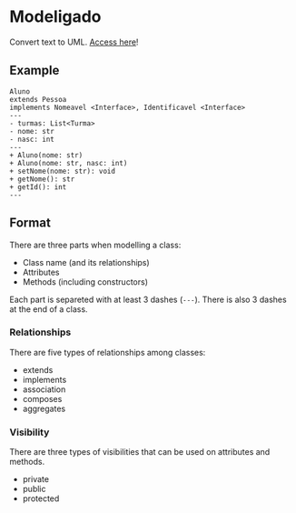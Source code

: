 # Modeligado

Convert text to UML. [Access here](https://matheusgr.github.io/modeligado/edit.html)!

## Example

```
Aluno
extends Pessoa
implements Nomeavel <Interface>, Identificavel <Interface>
---
- turmas: List<Turma>
- nome: str
- nasc: int
---
+ Aluno(nome: str)
+ Aluno(nome: str, nasc: int)
+ setNome(nome: str): void
+ getNome(): str
+ getId(): int
---
```

## Format

There are three parts when modelling a class:

* Class name (and its relationships)
* Attributes
* Methods (including constructors)

Each part is separeted with at least 3 dashes (`---`). There is also 3 dashes at the end of a class.

### Relationships 

There are five types of relationships among classes:

* extends
* implements
* association
* composes
* aggregates

### Visibility
There are three types of visibilities that can be used on attributes and methods.

* private
* public
* protected
